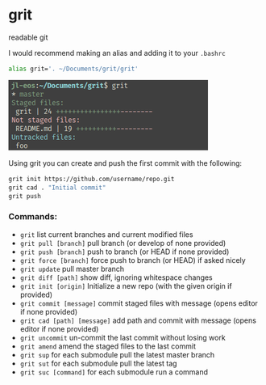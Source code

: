 # grit

readable git

I would recommend making an alias and adding it to your `.bashrc`
```sh
alias grit='. ~/Documents/grit/grit'
```

![preview](/preview.png)

Using grit you can create and push the first commit with the following:
```sh
grit init https://github.com/username/repo.git
grit cad . "Initial commit"
grit push
```

### Commands:

* `grit`                      list current branches and current modified files
* `grit pull [branch]`        pull branch (or develop of none provided)
* `grit push [branch]`        push to branch (or HEAD if none provided)
* `grit force [branch]`       force push to branch (or HEAD) if asked nicely
* `grit update`               pull master branch
* `grit diff [path]`          show diff, ignoring whitespace changes
* `grit init [origin]`        Initialize a new repo (with the given origin if provided)
* `grit commit [message]`     commit staged files with message (opens editor if none provided)
* `grit cad [path] [message]` add path and commit with message (opens editor if none provided)
* `grit uncommit`             un-commit the last commit without losing work
* `grit amend`                amend the staged files to the last commit
* `grit sup`                  for each submodule pull the latest master branch
* `grit sut`                  for each submodule pull the latest tag
* `grit suc [command]`        for each submodule run a command
